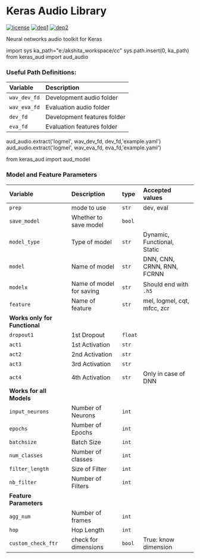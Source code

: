# Keras Audio Library
[![license](https://img.shields.io/badge/License-MIT-brightgreen.svg)](https://github.com/channelCS/keras_aud/blob/master/LICENSE) [![dep1](https://img.shields.io/badge/Theano-0.9+-blue.svg)](http://deeplearning.net/software/theano/) [![dep2](https://img.shields.io/badge/Keras-2.1+-blue.svg)](https://keras.io/) 

Neural networks audio toolkit for Keras

import sys
ka_path="e:/akshita_workspace/cc"
sys.path.insert(0, ka_path)
from keras_aud import aud_audio

### Useful Path Definitions:

| Variable        | Description                     |
| :-------------  |:-------------                   |
| `wav_dev_fd`    | Development audio folder        |
| `wav_eva_fd`    | Evaluation audio folder         |
| `dev_fd`        | Development features folder     |
| `eva_fd`        | Evaluation features folder      |

aud_audio.extract('logmel', wav_dev_fd, dev_fd,'example.yaml')
aud_audio.extract('logmel', wav_eva_fd, eva_fd,'example.yaml')

from keras_aud import aud_model

### Model and Feature Parameters

| Variable           | Description              | type       | Accepted values             |
| :-------------     | :-------------           | :--------- | :---------                  |
| `prep`             | mode to use              | `str`      | dev, eval                   |
| `save_model`       | Whether to save model    | `bool`     |                             |
| `model_type`       | Type of model            | `str`      | Dynamic, Functional, Static |
| `model`            | Name of model            | `str`      | DNN, CNN, CRNN, RNN, FCRNN  |
| `modelx`           | Name of model for saving | `str`      | Should end with `.h5`       |
| `feature`          | Name of feature          | `str`      | mel, logmel, cqt, mfcc, zcr |
| **Works only for Functional** | | | |
| `dropout1`         | 1st Dropout              | `float`    |                             |
| `act1`             | 1st Activation           | `str`      |                             |
| `act2`             | 2nd Activation           | `str`      |                             |
| `act3`             | 3rd Activation           | `str`      |                             |
| `act4`             | 4th Activation           | `str`      | Only in case of DNN         |
| **Works for all Models** | | | |
| `input_neurons`    | Number of Neurons        | `int`      |                             |
| `epochs`           | Number of Epochs         | `int`      |                             |
| `batchsize`        | Batch Size               | `int`      |                             |
| `num_classes`      | Number of classes        | `int`      |                             |
| `filter_length`    | Size of Filter           | `int`      |                             |
| `nb_filter`        | Number of Filters        | `int`      |                             |
| **Feature Parameters** | | | |
| `agg_num`          | Number of frames         | `int`      |                             |
| `hop`              | Hop Length               | `int`      |                             |
| `custom_check_ftr` | check for dimensions     | `bool`     | True: know dimension        |
